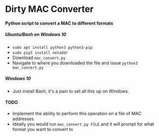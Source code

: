 # Dirty MAC Converter
#### Python script to convert a MAC to different formats
##### Ubuntu/Bash on Windows 10
* `sudo apt install python3 python3-pip`
* `sudo pip3 install netaddr`
* Download `mac_convert.py`
* Navigate to where you downloaded the file and issue `python3 mac_convert.py`

##### Windows 10
* Just install Bash, it's a pain to set all this up on Windows.


#### TODO
* Implement the ability to perform this operation on a file of MAC addresses
* Ideally you would run `mac_convert.py FILE` and it will prompt for what format you want to convert to
